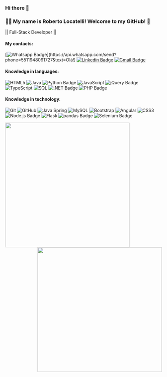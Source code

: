 ### Hi there 👋

### :man_technologist: My name is Roberto Locatelli! Welcome to my GitHub! 👋 

|| Full-Stack Developer ||

#### My contacts:
[![Whatsapp Badge](https://img.shields.io/badge/-Whatsapp-4CA143?style=flat-square&labelColor=4CA143&logo=whatsapp&logoColor=white&link=https://api.whatsapp.com/send?phone=5511948091727&text=Olá!)](https://api.whatsapp.com/send?phone=5511948091727&text=Olá!)
[![Linkedin Badge](https://img.shields.io/badge/-LinkedIn-blue?style=flat-square&logo=Linkedin&logoColor=white&link=https:https://www.linkedin.com/in/roberto-locatelli-9305b0211/)](https://www.linkedin.com/in/roberto-locatelli-9305b0211/)
[![Gmail Badge](https://img.shields.io/badge/-Gmail-c14438?style=flat-square&logo=Gmail&logoColor=white&link=mailto:rlocatelli02@gmail.com)](mailto:rlocatelli02@gmail.com)

#### Knowledge in languages:
![HTML5](https://img.shields.io/badge/-HTML5-000000?style=flat&logo=html5)
![Java](https://img.shields.io/badge/-Java-000000?style=flat&logo=java)
![Python Badge](https://img.shields.io/badge/Python-3776AB?logo=python&logoColor=fff&style=flat)
![JavaScript](https://img.shields.io/badge/-JavaScript-000000?style=flat&logo=javascript)
![jQuery Badge](https://img.shields.io/badge/jQuery-0769AD?logo=jquery&logoColor=fff&style=flat)
![TypeScript](https://img.shields.io/badge/-TypeScript-000000?style=flat&logo=typescript)
![SQL](https://img.shields.io/badge/-SQL-000000?style=flat&logo=postgresql)
![.NET Badge](https://img.shields.io/badge/.NET-512BD4?logo=dotnet&logoColor=fff&style=flat)
![PHP Badge](https://img.shields.io/badge/PHP-777BB4?logo=php&logoColor=fff&style=flat)

#### Knowledge in technology:
![Git](https://img.shields.io/badge/-Git-222222?style=flat&logo=git&logoColor=F05032)
![GitHub](https://img.shields.io/badge/-GitHub-222222?style=flat&logo=github&logoColor=181717)
![Java Spring](https://img.shields.io/badge/-Spring-222222?style=flat&logo=spring&logoColor=6DB33F)
![MySQL](https://img.shields.io/badge/-MySQL-black?style=flat-square&logo=mysql)
![Bootstrap](https://img.shields.io/badge/-Bootstrap-563D7C?style=flat-square&logo=bootstrap)
![Angular](https://img.shields.io/badge/-Angular-DD0031?style=flat-square&logo=angular)
![CSS3](https://img.shields.io/badge/-CSS3-000000?style=flat&logo=css3)
![Node.js Badge](https://img.shields.io/badge/Node.js-5FA04E?logo=nodedotjs&logoColor=fff&style=flat)
![Flask](https://img.shields.io/badge/-flask-000000?style=flat&logo=flask)
![pandas Badge](https://img.shields.io/badge/pandas-150458?logo=pandas&logoColor=fff&style=flat)
![Selenium Badge](https://img.shields.io/badge/Selenium-43B02A?logo=selenium&logoColor=fff&style=flat)

<img align="left"  width="400px" src="https://github-readme-stats.vercel.app/api/top-langs/?username=RobertoLocatelli02&layout=compact&theme=vision-friendly-dark" />
 <img align="right" width="400px" src="https://github-readme-stats.vercel.app/api?username=RobertoLocatelli02&show_icons=true,css&layout=compact&theme=vision-friendly-dark" />
